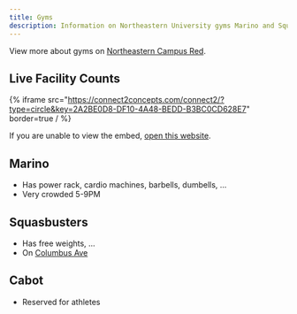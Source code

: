 ```yaml
---
title: Gyms
description: Information on Northeastern University gyms Marino and Squasbusters including timings, crowdedness, and images
---
```


View more about gyms on [Northeastern Campus Red](https://www.northeastern.edu/campusrec/).

## Live Facility Counts

{% iframe src="https://connect2concepts.com/connect2/?type=circle&key=2A2BE0D8-DF10-4A48-BEDD-B3BC0CD628E7" border=true / %}

If you are unable to view the embed, [open this website](https://connect2concepts.com/connect2/?type=circle&key=2A2BE0D8-DF10-4A48-BEDD-B3BC0CD628E7).

## Marino

- Has power rack, cardio machines, barbells, dumbells, ...
- Very crowded 5-9PM

## Squasbusters

- Has free weights, ...
- On [Columbus Ave](https://www.google.com/maps/place/SquashBusters/@42.3379555,-71.0880494,17z/data=!4m12!1m6!3m5!1s0x89e37a22a7ac0fe5:0x5878bcd0e240a3f7!2sSquashBusters!8m2!3d42.3379597!4d-71.0858425!3m4!1s0x89e37a22a7ac0fe5:0x5878bcd0e240a3f7!8m2!3d42.3379597!4d-71.0858425)

## Cabot

- Reserved for athletes
